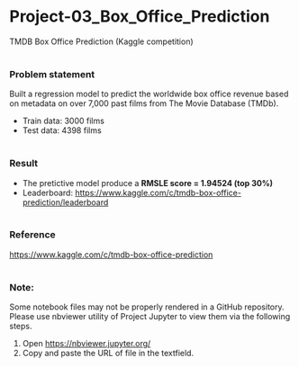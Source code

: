 # Project-03_Box_Office_Prediction
TMDB Box Office Prediction (Kaggle competition)
<br><br>

### Problem statement
Built a regression model to predict the worldwide box office revenue based on metadata on over 7,000 past films from The Movie Database (TMDb). 

- Train data: 3000 films
- Test data: 4398 films
<br><br>
### Result
- The pretictive model produce a **RMSLE score = 1.94524 (top 30%)**
- Leaderboard: https://www.kaggle.com/c/tmdb-box-office-prediction/leaderboard
<br><br>
### Reference
https://www.kaggle.com/c/tmdb-box-office-prediction 
<br><br>

### Note:
Some notebook files may not be properly rendered in a GitHub repository.<br>
Please use nbviewer utility of Project Jupyter to view them via the following steps.
1. Open https://nbviewer.jupyter.org/ 
2. Copy and paste the URL of file in the textfield.
